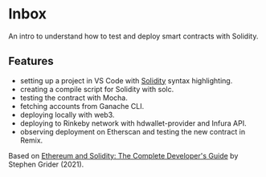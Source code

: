 # Inbox

An intro to understand how to test and deploy smart contracts with Solidity.

## Features

- setting up a project in VS Code with [Solidity](https://marketplace.visualstudio.com/items?itemName=JuanBlanco.solidity) syntax highlighting.
- creating a compile script for Solidity with solc.
- testing the contract with Mocha.
- fetching accounts from Ganache CLI.
- deploying locally with web3.
- deploying to Rinkeby network with hdwallet-provider and Infura API.
- observing deployment on Etherscan and testing the new contract in Remix.

Based on [Ethereum and Solidity: The Complete Developer's Guide](https://www.udemy.com/course/ethereum-and-solidity-the-complete-developers-guide/) by Stephen Grider (2021).
